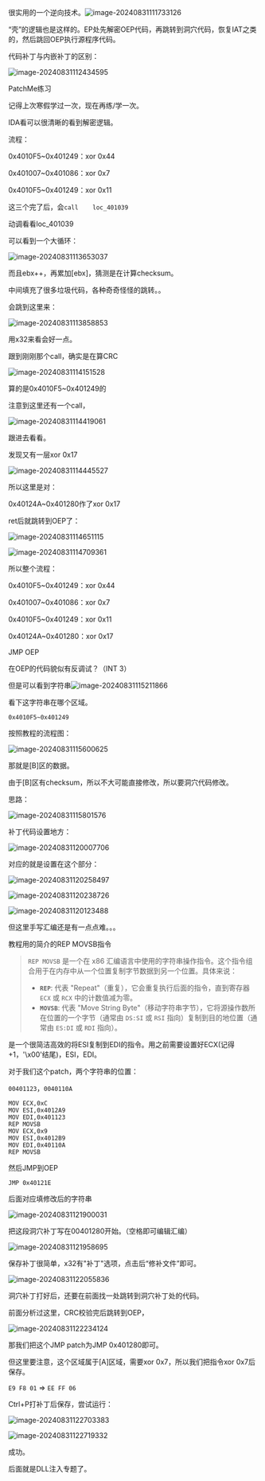 很实用的一个逆向技术。![image-20240831111733126](./“内嵌补丁”练习/images/image-20240831111733126.png)



“壳”的逻辑也是这样的。EP处先解密OEP代码，再跳转到洞穴代码，恢复IAT之类的，然后跳回OEP执行源程序代码。



代码补丁与内嵌补丁的区别：

![image-20240831112434595](./“内嵌补丁”练习/images/image-20240831112434595.png)





PatchMe练习

记得上次寒假学过一次，现在再练/学一次。



IDA看可以很清晰的看到解密逻辑。

流程：

0x4010F5~0x401249：xor 0x44

0x401007~0x401086：xor 0x7

0x4010F5~0x401249：xor 0x11



这三个完了后，会`call    loc_401039`

动调看看loc_401039

可以看到一个大循环：

![image-20240831113653037](./“内嵌补丁”练习/images/image-20240831113653037.png)

而且ebx++，再累加[ebx]，猜测是在计算checksum。



中间填充了很多垃圾代码，各种奇奇怪怪的跳转。。

会跳到这里来：

![image-20240831113858853](./“内嵌补丁”练习/images/image-20240831113858853.png)



用x32来看会好一点。

跟到刚刚那个call，确实是在算CRC

![image-20240831114151528](./“内嵌补丁”练习/images/image-20240831114151528.png)

算的是0x4010F5~0x401249的

注意到这里还有一个call，

![image-20240831114419061](./“内嵌补丁”练习/images/image-20240831114419061.png)

跟进去看看。

发现又有一层xor 0x17

![image-20240831114445527](./“内嵌补丁”练习/images/image-20240831114445527.png)

所以这里是对：

0x40124A~0x401280作了xor 0x17

ret后就跳转到OEP了：

![image-20240831114651115](./“内嵌补丁”练习/images/image-20240831114651115.png)

![image-20240831114709361](./“内嵌补丁”练习/images/image-20240831114709361.png)



所以整个流程：

0x4010F5~0x401249：xor 0x44

0x401007~0x401086：xor 0x7

0x4010F5~0x401249：xor 0x11

0x40124A~0x401280：xor 0x17

JMP OEP



在OEP的代码貌似有反调试？（INT 3）

但是可以看到字符串![image-20240831115211866](./“内嵌补丁”练习/images/image-20240831115211866.png)



看下这字符串在哪个区域。

`0x4010F5~0x401249`

按照教程的流程图：

![image-20240831115600625](./“内嵌补丁”练习/images/image-20240831115600625.png)

那就是[B]区的数据。

由于[B]区有checksum，所以不大可能直接修改，所以要洞穴代码修改。

思路：

![image-20240831115801576](./“内嵌补丁”练习/images/image-20240831115801576.png)



补丁代码设置地方：

![image-20240831120007706](./“内嵌补丁”练习/images/image-20240831120007706.png)

对应的就是设置在这个部分：

![image-20240831120258497](./“内嵌补丁”练习/images/image-20240831120258497.png)

![image-20240831120238726](./“内嵌补丁”练习/images/image-20240831120238726.png)

![image-20240831120123488](./“内嵌补丁”练习/images/image-20240831120123488.png)



但这里手写汇编还是有一点点难。。。

教程用的简介的REP MOVSB指令

> `REP MOVSB` 是一个在 x86 汇编语言中使用的字符串操作指令。这个指令组合用于在内存中从一个位置复制字节数据到另一个位置。具体来说：
>
> - **`REP`**: 代表 "Repeat"（重复），它会重复执行后面的指令，直到寄存器 `ECX` 或 `RCX` 中的计数值减为零。
> - **`MOVSB`**: 代表 "Move String Byte"（移动字符串字节），它将源操作数所在位置的一个字节（通常由 `DS:SI` 或 `RSI` 指向）复制到目的地位置（通常由 `ES:DI` 或 `RDI` 指向）。

是一个很简洁高效的将ESI复制到EDI的指令。用之前需要设置好ECX(记得+1，'\x00'结尾)，ESI，EDI。

对于我们这个patch，两个字符串的位置：

`00401123`，`0040110A`

```
MOV ECX,0xC
MOV ESI,0x4012A9
MOV EDI,0x401123
REP MOVSB
MOV ECX,0x9
MOV ESI,0x4012B9
MOV EDI,0x40110A
REP MOVSB
```

然后JMP到OEP

```
JMP 0x40121E
```

后面对应填修改后的字符串

![image-20240831121900031](./“内嵌补丁”练习/images/image-20240831121900031.png)

把这段洞穴补丁写在00401280开始。（空格即可编辑汇编）

![image-20240831121958695](./“内嵌补丁”练习/images/image-20240831121958695.png)

保存补丁很简单，x32有"补丁"选项，点击后“修补文件”即可。

![image-20240831122055836](./“内嵌补丁”练习/images/image-20240831122055836.png)





洞穴补丁打好后，还要在前面找一处跳转到洞穴补丁处的代码。

前面分析过这里，CRC校验完后跳转到OEP，

![image-20240831122234124](./“内嵌补丁”练习/images/image-20240831122234124.png)

那我们把这个JMP patch为JMP 0x401280即可。

但这里要注意，这个区域属于[A]区域，需要xor 0x7，所以我们把指令xor 0x7后保存。

`E9 F8 01` => `EE FF 06`

Ctrl+P打补丁后保存，尝试运行：

![image-20240831122703383](./“内嵌补丁”练习/images/image-20240831122703383.png)

![image-20240831122719332](./“内嵌补丁”练习/images/image-20240831122719332.png)



成功。



后面就是DLL注入专题了。